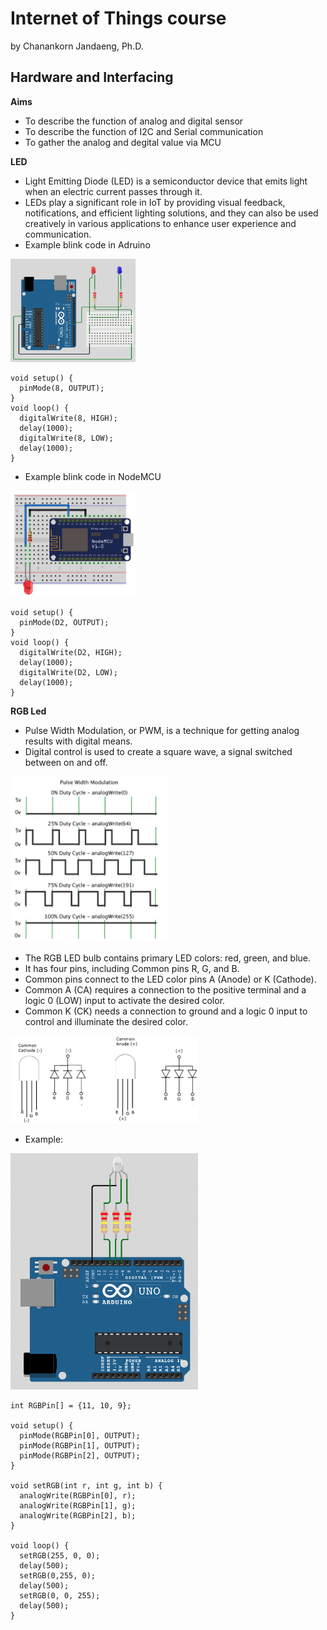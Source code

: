 # Internet of Things course

by Chanankorn Jandaeng, Ph.D.

## Hardware and Interfacing

**Aims**
* To describe the function of analog and digital sensor
* To describe the function of I2C and Serial communication
* To gather the analog and degital value via MCU

**LED**

* Light Emitting Diode (LED) is a semiconductor device that emits light when an electric current passes through it.
* LEDs play a significant role in IoT by providing visual feedback, notifications, and efficient lighting solutions, and they can also be used creatively in various applications to enhance user experience and communication.
* Example blink code in Adruino

<img src="images/02/ex_01.png" width="200"/>

```
void setup() {
  pinMode(8, OUTPUT);
}
void loop() {
  digitalWrite(8, HIGH);
  delay(1000);
  digitalWrite(8, LOW);
  delay(1000);
}
```
* Example blink code in NodeMCU

<img src="images/02/ex_02.png" width="200"/>

```
void setup() {
  pinMode(D2, OUTPUT);
}
void loop() {
  digitalWrite(D2, HIGH);
  delay(1000);
  digitalWrite(D2, LOW);
  delay(1000);
}
```
**RGB Led**
* Pulse Width Modulation, or PWM, is a technique for getting analog results with digital means. 
* Digital control is used to create a square wave, a signal switched between on and off. 

<img src="images/02/pwm.png" width="250"/>

* The RGB LED bulb contains primary LED colors: red, green, and blue.
* It has four pins, including Common pins R, G, and B.
* Common pins connect to the LED color pins A (Anode) or K (Cathode).
* Common A (CA) requires a connection to the positive terminal and a logic 0 (LOW) input to activate the desired color.
* Common K (CK) needs a connection to ground and a logic 0 input to control and illuminate the desired color.

<img src="images/02/rgb_led.png" width="300"/>

* Example:

<img src="images/02/ex_03.png" width="300"/>

```
int RGBPin[] = {11, 10, 9};

void setup() {
  pinMode(RGBPin[0], OUTPUT);
  pinMode(RGBPin[1], OUTPUT);
  pinMode(RGBPin[2], OUTPUT);
}

void setRGB(int r, int g, int b) {
  analogWrite(RGBPin[0], r);
  analogWrite(RGBPin[1], g);
  analogWrite(RGBPin[2], b);
}

void loop() {
  setRGB(255, 0, 0);
  delay(500);
  setRGB(0,255, 0);
  delay(500);
  setRGB(0, 0, 255);
  delay(500);
}
```
